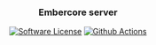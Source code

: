 <p align="center">
    <h3 align="center">Embercore server</h3>
    <p align="center">
        <a href="/LICENSE"><img alt="Software License" src="https://img.shields.io/github/license/BoringStudio/libembercore?style=for-the-badge"></a>
        <a href="https://github.com/BoringStudio/libembercore/actions"><img alt="Github Actions" src="https://img.shields.io/github/workflow/status/BoringStudio/libembercore/master?style=for-the-badge"></a>
    </p>
</p>